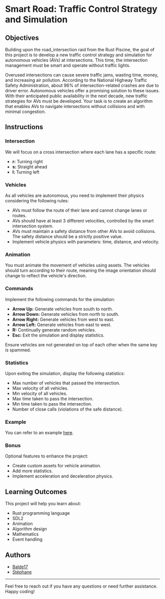 # Smart Road: Traffic Control Strategy and Simulation

## Objectives

Building upon the road_intersection raid from the Rust Piscine, the goal of this project is to develop a new traffic control strategy and simulation for autonomous vehicles (AVs) at intersections. This time, the intersection management must be smart and operate without traffic lights.

Overused intersections can cause severe traffic jams, wasting time, money, and increasing air pollution. According to the National Highway Traffic Safety Administration, about 96% of intersection-related crashes are due to driver error. Autonomous vehicles offer a promising solution to these issues. With their anticipated public availability in the next decade, new traffic strategies for AVs must be developed. Your task is to create an algorithm that enables AVs to navigate intersections without collisions and with minimal congestion.

## Instructions

### Intersection

We will focus on a cross intersection where each lane has a specific route:

- **r:** Turning right
- **s:** Straight ahead
- **l:** Turning left


### Vehicles

As all vehicles are autonomous, you need to implement their physics considering the following rules:

- AVs must follow the route of their lane and cannot change lanes or routes.
- AVs should have at least 3 different velocities, controlled by the smart intersection system.
- AVs must maintain a safety distance from other AVs to avoid collisions. The safety distance should be a strictly positive value.
- Implement vehicle physics with parameters: time, distance, and velocity.

### Animation

You must animate the movement of vehicles using assets. The vehicles should turn according to their route, meaning the image orientation should change to reflect the vehicle's direction.

### Commands

Implement the following commands for the simulation:

- **Arrow Up:** Generate vehicles from south to north.
- **Arrow Down:** Generate vehicles from north to south.
- **Arrow Right:** Generate vehicles from west to east.
- **Arrow Left:** Generate vehicles from east to west.
- **R:** Continually generate random vehicles.
- **Esc:** Exit the simulation and display statistics.

Ensure vehicles are not generated on top of each other when the same key is spammed.

### Statistics

Upon exiting the simulation, display the following statistics:

- Max number of vehicles that passed the intersection.
- Max velocity of all vehicles.
- Min velocity of all vehicles.
- Max time taken to pass the intersection.
- Min time taken to pass the intersection.
- Number of close calls (violations of the safe distance).

### Example

You can refer to an example [here](#).

### Bonus

Optional features to enhance the project:

- Create custom assets for vehicle animation.
- Add more statistics.
- Implement acceleration and deceleration physics.

## Learning Outcomes

This project will help you learn about:

- Rust programming language
- SDL2
- Animation
- Algorithm design
- Mathematics
- Event handling

## Authors

* [Balde17](https://github.com/balde17)
* [Stéphane](https://github.com/badStephane)

---

Feel free to reach out if you have any questions or need further assistance. Happy coding!
